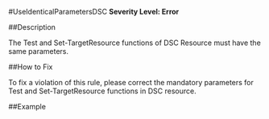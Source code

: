 #UseIdenticalParametersDSC 
**Severity Level: Error**


##Description

The Test and Set-TargetResource functions of DSC Resource must have the same parameters.


##How to Fix

To fix a violation of this rule, please correct the mandatory parameters for Test and Set-TargetResource functions in DSC resource.


##Example


